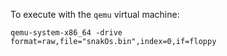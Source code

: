 To execute with the `qemu` virtual machine:

    qemu-system-x86_64 -drive format=raw,file="snakOs.bin",index=0,if=floppy

